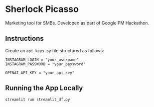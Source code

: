 # Sherlock Picasso

Marketing tool for SMBs. Developed as part of Google PM Hackathon.

## Instructions

Create an `api_keys.py` file structured as follows:

```
INSTAGRAM_LOGIN = "your_username"
INSTAGRAM_PASSWORD = "your_password"

OPENAI_API_KEY = "your_api_key"
``````

## Running the App Locally

``` streamlit run streamlit_df.py ```
